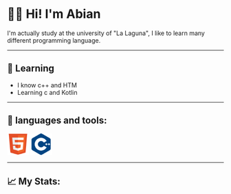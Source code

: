 # 👋😀 Hi! I'm Abian

I'm actually study at the university of "La Laguna",
I like to learn many different programming language.

---

## 📖 Learning

- I know c++ and HTM
- Learning c and Kotlin

---

## 🧰 languages and tools:

<div class="Icons" align="left">
  <img src="https://github.com/devicons/devicon/blob/master/icons/html5/html5-original.svg" alt="HTML" width="50" height="50">
  <img src="https://github.com/devicons/devicon/blob/master/icons/cplusplus/cplusplus-plain.svg" alt="C++" width="50" height="50">
</div>

---

## 📈 My Stats:


